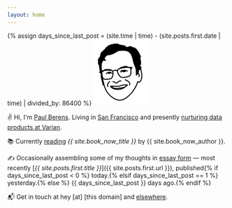 ```yaml
---
layout: home
---
```

{% assign days_since_last_post = (site.time | time) - (site.posts.first.date | time) | divided_by: 86400 %}
<img src="/assets/images/pmb.avatar.tr.png" width="25%" height="25%">

✌ Hi, I'm [Paul Berens](/infobox/). Living in [San Francisco](/sf/) and presently [nurturing data products at Varian](/bio/).

📚 Currently [reading](/books/) *{{ site.book_now_title }}* by {{ site.book_now_author }}.

✍ Occasionally assembling some of my thoughts in [essay form](/blog/) — most recently [*{{ site.posts.first.title }}*]({{ site.posts.first.url }}), published{% if days_since_last_post < 0 %} today.{% elsif days_since_last_post == 1 %} yesterday.{% else %} {{ days_since_last_post }} days ago.{% endif %}

📬 Get in touch at hey [at] [this domain] and [elsewhere](/contact/).
